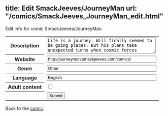title: Edit SmackJeeves/JourneyMan
url: "/comics/SmackJeeves_JourneyMan_edit.html"
---
Edit info for comic SmackJeeves/JourneyMan

<form name="comic" action="http://gaepostmail.appspot.com/comic/" method="post">
<table class="comicinfo">
<tr>
<th>Description</th><td><textarea name="description" cols="40" rows="3">Life is a journey. Will finally seemed to be going places. But his plans take unexpected turns when cosmic forces intrude with occult plots and alien invasions. Can Will get a life as the galaxy burns? The first chapter includes old art from 2005 that will be fixed, later chapters have much better art.</textarea></td>
</tr>
<tr>
<th>Website</th><td><input type="text" name="url" value="http://journeyman.smackjeeves.com/comics/" size="40"/></td>
</tr>
<tr>
<th>Genre</th><td><input type="text" name="genre" value="Other" size="40"/></td>
</tr>
<tr>
<th>Language</th><td><input type="text" name="language" value="English" size="40"/></td>
</tr>
<tr>
<th>Adult content</th><td><input type="checkbox" name="adult" value="adult" /></td>
</tr>
<tr>
<th></th><td>
<input type="hidden" name="comic" value="SmackJeeves_JourneyMan" />
<input type="submit" name="submit" value="Submit" />
</td>
</tr>
</table>
</form>

Back to the [comic](SmackJeeves_JourneyMan.html).
